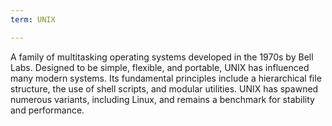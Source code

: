 ```yaml
---
term: UNIX

---
```

A family of multitasking operating systems developed in the 1970s by Bell Labs. Designed to be simple, flexible, and portable, UNIX has influenced many modern systems. Its fundamental principles include a hierarchical file structure, the use of shell scripts, and modular utilities. UNIX has spawned numerous variants, including Linux, and remains a benchmark for stability and performance.